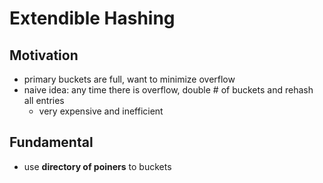# Extendible Hashing
## Motivation
- primary buckets are full, want to minimize overflow
- naive idea: any time there is overflow, double # of buckets and rehash all entries
	- very expensive and inefficient
## Fundamental
- use **directory of poiners** to buckets